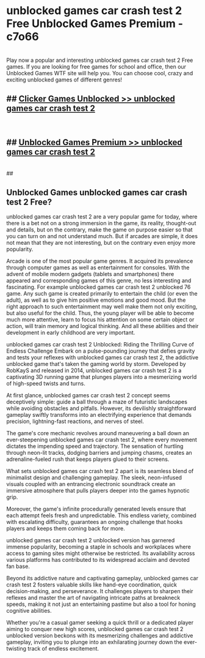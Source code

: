 # unblocked games car crash test 2 Free Unblocked Games Premium - c7o66 <br>
<br>
Play now a popular and interesting unblocked games car crash test 2 Free games. If you are looking for free games for school and office, then our Unblocked Games WTF site will help you. You can choose cool, crazy and exciting unblocked games of different genres!


## ##  [Clicker Games Unblocked >> unblocked games car crash test 2](http://freeplayer.one?title=unblocked_games_car_crash_test_2&ref=M1)
  <br>

##  ## [Unblocked Games Premium >> unblocked games car crash test 2](http://freeplayer.one?title=unblocked_games_car_crash_test_2&ref=M1)
  <br>
  ##



## Unblocked Games unblocked games car crash test 2 Free?

unblocked games car crash test 2 are a very popular game for today, where there is a bet not on a strong immersion in the game, its reality, thought-out and details, but on the contrary, make the game on purpose easier so that you can turn on and not understand much. But if arcades are simple, it does not mean that they are not interesting, but on the contrary even enjoy more popularity.

Arcade is one of the most popular game genres. It acquired its prevalence through computer games as well as entertainment for consoles. With the advent of mobile modern gadgets (tablets and smartphones) there appeared and corresponding games of this genre, no less interesting and fascinating. For example unblocked games car crash test 2 unblocked 76 game. Any such game is created primarily to entertain the child (or even the adult), as well as to give him positive emotions and good mood. But the right approach to such entertainment may well make them not only exciting, but also useful for the child. Thus, the young player will be able to become much more attentive, learn to focus his attention on some certain object or action, will train memory and logical thinking. And all these abilities and their development in early childhood are very important.

unblocked games car crash test 2 Unblocked: Riding the Thrilling Curve of Endless Challenge
Embark on a pulse-pounding journey that defies gravity and tests your reflexes with unblocked games car crash test 2, the addictive unblocked game that's taken the gaming world by storm. Developed by RobKayS and released in 2014, unblocked games car crash test 2 is a captivating 3D running game that plunges players into a mesmerizing world of high-speed twists and turns.

At first glance, unblocked games car crash test 2 concept seems deceptively simple: guide a ball through a maze of futuristic landscapes while avoiding obstacles and pitfalls. However, its devilishly straightforward gameplay swiftly transforms into an electrifying experience that demands precision, lightning-fast reactions, and nerves of steel.

The game's core mechanic revolves around maneuvering a ball down an ever-steepening unblocked games car crash test 2, where every movement dictates the impending speed and trajectory. The sensation of hurtling through neon-lit tracks, dodging barriers and jumping chasms, creates an adrenaline-fueled rush that keeps players glued to their screens.

What sets unblocked games car crash test 2 apart is its seamless blend of minimalist design and challenging gameplay. The sleek, neon-infused visuals coupled with an entrancing electronic soundtrack create an immersive atmosphere that pulls players deeper into the games hypnotic grip.

Moreover, the game's infinite procedurally generated levels ensure that each attempt feels fresh and unpredictable. This endless variety, combined with escalating difficulty, guarantees an ongoing challenge that hooks players and keeps them coming back for more.

unblocked games car crash test 2 unblocked version has garnered immense popularity, becoming a staple in schools and workplaces where access to gaming sites might otherwise be restricted. Its availability across various platforms has contributed to its widespread acclaim and devoted fan base.

Beyond its addictive nature and captivating gameplay, unblocked games car crash test 2 fosters valuable skills like hand-eye coordination, quick decision-making, and perseverance. It challenges players to sharpen their reflexes and master the art of navigating intricate paths at breakneck speeds, making it not just an entertaining pastime but also a tool for honing cognitive abilities.

Whether you're a casual gamer seeking a quick thrill or a dedicated player aiming to conquer new high scores, unblocked games car crash test 2 unblocked version beckons with its mesmerizing challenges and addictive gameplay, inviting you to plunge into an exhilarating journey down the ever-twisting track of endless excitement.